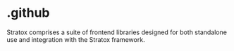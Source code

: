 # .github
Stratox comprises a suite of frontend libraries designed for both standalone use and integration with the Stratox framework.
